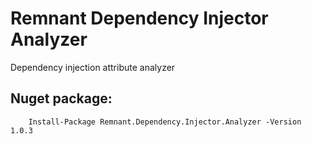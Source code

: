 # Remnant Dependency Injector Analyzer
Dependency injection attribute analyzer

## Nuget package:

        Install-Package Remnant.Dependency.Injector.Analyzer -Version 1.0.3
